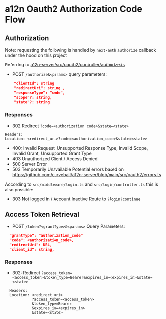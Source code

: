 # a12n Oauth2 Authorization Code Flow

## Authorization

Note: requesting the following is handled by `next-auth` `authorize` callback under the hood on this project 

Referring to [a12n-server/src/oauth2/controller/authorize.ts](https://github.com/curveball/a12n-server/blob/main/src/oauth2/controller/authorize.ts)

- POST `/authorize&<params>`
query parameters:

```json
    "clientId": string,
    "redirectUri": string ,
    "responseType": "code",
    "scope"?: string,
    "state"?: string
```
### Responses

- 302 Redirect
    `?code=<authorization_code>&state=<state>` 

```
Headers: 
Location: <redirect_uri>?code=<authorization_code>&state=<state>
```

- 400: Invalid Request, Unsupported Response Type, Invalid Scope, Invalid Grant, Unsupported Grant Type
- 403 Unauthorized Client / Access Denied
- 500 Server Error
- 503 Temporarily Unavailable 
Potential errors based on https://github.com/curveball/a12n-server/blob/main/src/oauth2/errors.ts

According to `src/middleware/login.ts` and `src/login/controller.ts` this is also possible:
- 303 Not logged in / Account Inactive
  Route to `?login?continue`

## Access Token Retrieval

- POST `/token?<grantType>&<params>`
Query Parameters:

```json
  "grantType": "authorization_code"
  "code": <authorization_code>,
  "redirectUri": URL,
  "client_id": string,
``` 

### Responses

- 302: Redirect
`?access_token=<access_token>&token_type=Bearer&expires_in=<expires_in>&state=<state>`

```
  Headers: 
  Location: <redirect_uri>
            ?access_token=<access_token>
            &token_type=Bearer
            &expires_in=<expires_in>
            &state=<state>
```